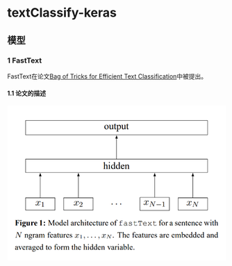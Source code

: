 # textClassify-keras
## 模型
### 1 FastText
FastText在论文[Bag of Tricks for Efficient Text Classification](https://arxiv.org/pdf/1607.01759.pdf)中被提出。
#### 1.1 论文的描述
<p align="center">
  <img src="image/FastText.png">
</p>
